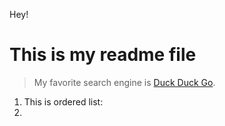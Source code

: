 Hey!

# This is my readme file

>My favorite search engine is [Duck Duck Go](https://duckduckgo.com).

1. This is ordered list:
2. 